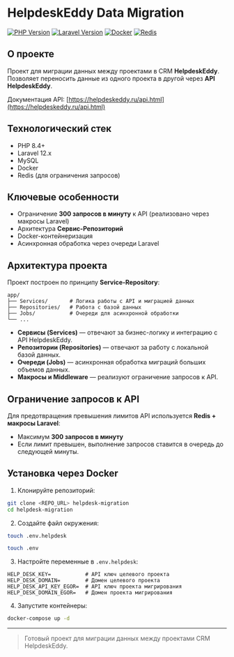 
# HelpdeskEddy Data Migration

[![PHP Version](https://img.shields.io/badge/php-8.4-blue.svg)](https://www.php.net/)
[![Laravel Version](https://img.shields.io/badge/laravel-12.x-orange.svg)](https://laravel.com/)
[![Docker](https://img.shields.io/badge/docker-enabled-blue.svg)](https://www.docker.com/)
[![Redis](https://img.shields.io/badge/redis-enabled-red.svg)](https://redis.io/)

## О проекте
Проект для миграции данных между проектами в CRM **HelpdeskEddy**.  
Позволяет переносить данные из одного проекта в другой через **API HelpdeskEddy**.

Документация API: [https://helpdeskeddy.ru/api.html](https://helpdeskeddy.ru/api.html)

## Технологический стек
- PHP 8.4+  
- Laravel 12.x  
- MySQL  
- Docker  
- Redis (для ограничения запросов)

## Ключевые особенности
- Ограничение **300 запросов в минуту** к API (реализовано через макросы Laravel)
- Архитектура **Сервис-Репозиторий**
- Docker-контейнеризация
- Асинхронная обработка через очереди Laravel

## Архитектура проекта
Проект построен по принципу **Service-Repository**:

```
app/
├── Services/       # Логика работы с API и миграцией данных
├── Repositories/   # Работа с базой данных
├── Jobs/           # Очереди для асинхронной обработки
└── ...
```

- **Сервисы (Services)** — отвечают за бизнес-логику и интеграцию с API HelpdeskEddy.
- **Репозитории (Repositories)** — отвечают за работу с локальной базой данных.
- **Очереди (Jobs)** — асинхронная обработка миграций больших объемов данных.
- **Макросы и Middleware** — реализуют ограничение запросов к API.

## Ограничение запросов к API
Для предотвращения превышения лимитов API используется **Redis + макросы Laravel**:

- Максимум **300 запросов в минуту**  
- Если лимит превышен, выполнение запросов ставится в очередь до следующей минуты.

## Установка через Docker

1. Клонируйте репозиторий:
```bash
git clone <REPO_URL> helpdesk-migration
cd helpdesk-migration
```

2. Создайте файл окружения:
```bash
touch .env.helpdesk
```

```bash
touch .env
```

3. Настройте переменные в `.env.helpdesk`:

```
HELP_DESK_KEY=           # API ключ целевого проекта
HELP_DESK_DOMAIN=        # Домен целевого проекта
HELP_DESK_API_KEY_EGOR=  # API ключ проекта мигрирования
HELP_DESK_DOMAIN_EGOR=   # Домен проекта мигрирования
```

4. Запустите контейнеры:
```bash
docker-compose up -d
```

---

> Готовый проект для миграции данных между проектами CRM HelpdeskEddy.
